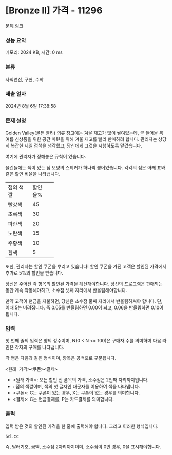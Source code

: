 # [Bronze II] 가격 - 11296 

[문제 링크](https://www.acmicpc.net/problem/11296) 

### 성능 요약

메모리: 2024 KB, 시간: 0 ms

### 분류

사칙연산, 구현, 수학

### 제출 일자

2024년 8월 6일 17:38:58

### 문제 설명

<p>Golden Valley(골든 벨리) 의류 창고에는 겨울 재고가 많이 쌓여있는데, 곧 들어올 봄 여름 신상품을 위한 공간 마련을 위해 겨울 재고를 빨리 판매하려 합니다. 관리자는 상당히 복잡한 세일 정책을 생각했고, 당신에게 그것을 시행하도록 맡겼습니다.</p>

<p>여기에 관리자가 정해놓은 규칙이 있습니다.</p>

<p>물건들에는 색이 있는 점 모양의 스티커가 하나씩 붙어있습니다. 각각의 점은 아래 표와 같은 할인 비율을 나타냅니다.</p>

<table class="table table-bordered" style="width:30%">
	<tbody>
		<tr>
			<td>점의 색깔</td>
			<td>할인율%</td>
		</tr>
		<tr>
			<td>빨강색</td>
			<td>45</td>
		</tr>
		<tr>
			<td>초록색</td>
			<td>30</td>
		</tr>
		<tr>
			<td>파란색</td>
			<td>20</td>
		</tr>
		<tr>
			<td>노란색</td>
			<td>15</td>
		</tr>
		<tr>
			<td>주황색</td>
			<td>10</td>
		</tr>
		<tr>
			<td>흰색</td>
			<td>5</td>
		</tr>
	</tbody>
</table>

<p>또한, 관리자는 할인 쿠폰을 뿌리고 있습니다! 할인 쿠폰을 가진 고객은 할인된 가격에서 추가로 5%의 할인을 받습니다.</p>

<p>당신은 주어진 각 항목의 할인된 가격을 계산해야합니다. 당신의 프로그램은 판매되는 동안 계속 작동해야하고, 소수점 셋째 자리에서 반올림해야합니다.</p>

<p>만약 고객이 현금을 지불하면, 당신은 소수점 둘째 자리에서 반올림하셔야 합니다. 단, 이때 5는 버려집니다. 즉 0.05를 반올림하면 0.00이 되고, 0.06을 반올림하면 0.10이 됩니다.</p>

### 입력 

 <p>첫 번째 줄의 입력은 양의 정수이며, N(0 < N <= 100)은 구매자 수를 의미하며 다음 라인은 각자의 구매를 나타냅니다.</p>

<p>각 행은 다음과 같은 형식이며, 항목은 공백으로 구분됩니다.</p>

<pre><원래 가격><dots(점)><쿠폰><결제></pre>

<ul>
	<li><원래 가격>: 모든 할인 전 품목의 가격, 소수점은 2번째 자리까지입니다.</li>
	<li><dots(점)>: 점의 색깔이며, 색의 첫 글자인 대문자를 이용하여 색을 나타냅니다.</li>
	<li><쿠폰>: C는 쿠폰이 있는 경우, X는 쿠폰이 없는 경우를 의미합니다.</li>
	<li><결제>: C는 현금결제를, P는 카드결제를 의미합니다.</li>
</ul>

### 출력 

 <p>입력 받은 것의 할인된 가격을 한 줄에 출력해야 합니다. 그리고 이러한 형식입니다.</p>

<pre>$d.cc</pre>

<p>즉, 달러기호, 금액, 소수점 2자리까지이며, 소수점이 0인 경우, 0을 표시해야합니다.</p>


